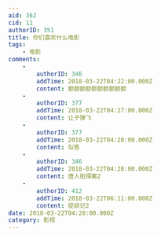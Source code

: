 ```yaml
---
aid: 362
cid: 11
authorID: 351
title: 你们喜欢什么电影
tags:
    - 电影
comments:
    -
        authorID: 346
        addTime: 2018-03-22T04:22:00.000Z
        content: 额额额额额额额额额额
    -
        authorID: 377
        addTime: 2018-03-22T04:27:00.000Z
        content: 让子弹飞
    -
        authorID: 377
        addTime: 2018-03-22T04:28:00.000Z
        content: 似答
    -
        authorID: 346
        addTime: 2018-03-22T04:28:00.000Z
        content: 唐人街探案2
    -
        authorID: 412
        addTime: 2018-03-22T06:11:00.000Z
        content: 捉妖记2
date: 2018-03-22T04:20:00.000Z
category: 影视
---
```



